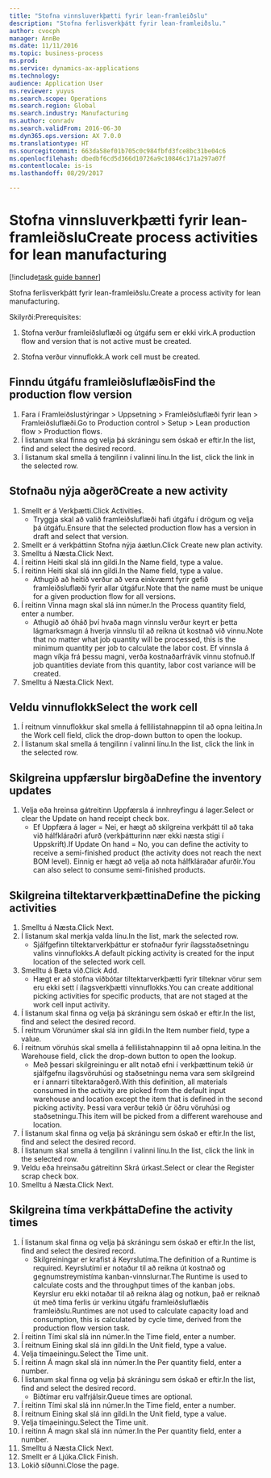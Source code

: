 ```yaml
--- 
title: "Stofna vinnsluverkþætti fyrir lean-framleiðslu"
description: "Stofna ferlisverkþátt fyrir lean-framleiðslu."
author: cvocph
manager: AnnBe
ms.date: 11/11/2016
ms.topic: business-process
ms.prod: 
ms.service: dynamics-ax-applications
ms.technology: 
audience: Application User
ms.reviewer: yuyus
ms.search.scope: Operations
ms.search.region: Global
ms.search.industry: Manufacturing
ms.author: conradv
ms.search.validFrom: 2016-06-30
ms.dyn365.ops.version: AX 7.0.0
ms.translationtype: HT
ms.sourcegitcommit: 663da58ef01b705c0c984fbfd3fce8bc31be04c6
ms.openlocfilehash: dbedbf6cd5d366d10726a9c10846c171a297a07f
ms.contentlocale: is-is
ms.lasthandoff: 08/29/2017

---
```

# <a name="create-process-activities-for-lean-manufacturing"></a><span data-ttu-id="1c155-103">Stofna vinnsluverkþætti fyrir lean-framleiðslu</span><span class="sxs-lookup"><span data-stu-id="1c155-103">Create process activities for lean manufacturing</span></span>

[!include[task guide banner](../../includes/task-guide-banner.md)]

<span data-ttu-id="1c155-104">Stofna ferlisverkþátt fyrir lean-framleiðslu.</span><span class="sxs-lookup"><span data-stu-id="1c155-104">Create a process activity for lean manufacturing.</span></span> 

<span data-ttu-id="1c155-105">Skilyrði:</span><span class="sxs-lookup"><span data-stu-id="1c155-105">Prerequisites:</span></span> 

1. <span data-ttu-id="1c155-106">Stofna verður framleiðsluflæði og útgáfu sem er ekki virk.</span><span class="sxs-lookup"><span data-stu-id="1c155-106">A production flow and version that is not active must be created.</span></span>

2. <span data-ttu-id="1c155-107">Stofna verður vinnuflokk.</span><span class="sxs-lookup"><span data-stu-id="1c155-107">A work cell must be created.</span></span>


## <a name="find-the-production-flow-version"></a><span data-ttu-id="1c155-108">Finndu útgáfu framleiðsluflæðis</span><span class="sxs-lookup"><span data-stu-id="1c155-108">Find the production flow version</span></span>
1. <span data-ttu-id="1c155-109">Fara í Framleiðslustýringar > Uppsetning > Framleiðsluflæði fyrir lean > Framleiðsluflæði.</span><span class="sxs-lookup"><span data-stu-id="1c155-109">Go to Production control > Setup > Lean production flow > Production flows.</span></span>
2. <span data-ttu-id="1c155-110">Í listanum skal finna og velja þá skráningu sem óskað er eftir.</span><span class="sxs-lookup"><span data-stu-id="1c155-110">In the list, find and select the desired record.</span></span>
3. <span data-ttu-id="1c155-111">Í listanum skal smella á tengilinn í valinni línu.</span><span class="sxs-lookup"><span data-stu-id="1c155-111">In the list, click the link in the selected row.</span></span>

## <a name="create-a-new-activity"></a><span data-ttu-id="1c155-112">Stofnaðu nýja aðgerð</span><span class="sxs-lookup"><span data-stu-id="1c155-112">Create a new activity</span></span>
1. <span data-ttu-id="1c155-113">Smellt er á Verkþætti.</span><span class="sxs-lookup"><span data-stu-id="1c155-113">Click Activities.</span></span>
    * <span data-ttu-id="1c155-114">Tryggja skal að valið framleiðsluflæði hafi útgáfu í drögum og velja þá útgáfu.</span><span class="sxs-lookup"><span data-stu-id="1c155-114">Ensure that the selected production flow has a version in draft and select that version.</span></span>  
2. <span data-ttu-id="1c155-115">Smellt er á verkþáttinn Stofna nýja áætlun.</span><span class="sxs-lookup"><span data-stu-id="1c155-115">Click Create new plan activity.</span></span>
3. <span data-ttu-id="1c155-116">Smelltu á Næsta.</span><span class="sxs-lookup"><span data-stu-id="1c155-116">Click Next.</span></span>
4. <span data-ttu-id="1c155-117">Í reitinn Heiti skal slá inn gildi.</span><span class="sxs-lookup"><span data-stu-id="1c155-117">In the Name field, type a value.</span></span>
5. <span data-ttu-id="1c155-118">Í reitinn Heiti skal slá inn gildi.</span><span class="sxs-lookup"><span data-stu-id="1c155-118">In the Name field, type a value.</span></span>
    * <span data-ttu-id="1c155-119">Athugið að heitið verður að vera einkvæmt fyrir gefið framleiðsluflæði fyrir allar útgáfur.</span><span class="sxs-lookup"><span data-stu-id="1c155-119">Note that the name must be unique for a given production flow for all versions.</span></span>  
6. <span data-ttu-id="1c155-120">Í reitinn Vinna magn skal slá inn númer.</span><span class="sxs-lookup"><span data-stu-id="1c155-120">In the Process quantity field, enter a number.</span></span>
    * <span data-ttu-id="1c155-121">Athugið að óháð því hvaða magn vinnslu verður keyrt er þetta lágmarksmagn á hverja vinnslu til að reikna út kostnað við vinnu.</span><span class="sxs-lookup"><span data-stu-id="1c155-121">Note that no matter what job quantity will be processed, this is the minimum quantity per job to calculate the labor cost.</span></span> <span data-ttu-id="1c155-122">Ef vinnsla á magn víkja frá þessu magni, verða kostnaðarfrávik vinnu stofnuð.</span><span class="sxs-lookup"><span data-stu-id="1c155-122">If job quantities deviate from this quantity, labor cost variance will be created.</span></span>  
7. <span data-ttu-id="1c155-123">Smelltu á Næsta.</span><span class="sxs-lookup"><span data-stu-id="1c155-123">Click Next.</span></span>

## <a name="select-the-work-cell"></a><span data-ttu-id="1c155-124">Veldu vinnuflokk</span><span class="sxs-lookup"><span data-stu-id="1c155-124">Select the work cell</span></span>
1. <span data-ttu-id="1c155-125">Í reitnum vinnuflokkur skal smella á fellilistahnappinn til að opna leitina.</span><span class="sxs-lookup"><span data-stu-id="1c155-125">In the Work cell field, click the drop-down button to open the lookup.</span></span>
2. <span data-ttu-id="1c155-126">Í listanum skal smella á tengilinn í valinni línu.</span><span class="sxs-lookup"><span data-stu-id="1c155-126">In the list, click the link in the selected row.</span></span>

## <a name="define-the-inventory-updates"></a><span data-ttu-id="1c155-127">Skilgreina uppfærslur birgða</span><span class="sxs-lookup"><span data-stu-id="1c155-127">Define the inventory updates</span></span>
1. <span data-ttu-id="1c155-128">Velja eða hreinsa gátreitinn Uppfærsla á innhreyfingu á lager.</span><span class="sxs-lookup"><span data-stu-id="1c155-128">Select or clear the Update on hand receipt check box.</span></span>
    * <span data-ttu-id="1c155-129">Ef Uppfæra á lager = Nei, er hægt að skilgreina verkþátt til að taka við hálfkláraðri afurð (verkþátturinn nær ekki næsta stigi í Uppskrift).</span><span class="sxs-lookup"><span data-stu-id="1c155-129">If Update On hand = No, you can define the activity to receive a semi-finished product (the activity does not reach the next BOM level).</span></span>    <span data-ttu-id="1c155-130">Einnig er hægt að velja að nota hálfkláraðar afurðir.</span><span class="sxs-lookup"><span data-stu-id="1c155-130">You can also select to consume semi-finished products.</span></span>  

## <a name="define-the-picking-activities"></a><span data-ttu-id="1c155-131">Skilgreina tiltektarverkþættina</span><span class="sxs-lookup"><span data-stu-id="1c155-131">Define the picking activities</span></span>
1. <span data-ttu-id="1c155-132">Smelltu á Næsta.</span><span class="sxs-lookup"><span data-stu-id="1c155-132">Click Next.</span></span>
2. <span data-ttu-id="1c155-133">Í listanum skal merkja valda línu.</span><span class="sxs-lookup"><span data-stu-id="1c155-133">In the list, mark the selected row.</span></span>
    * <span data-ttu-id="1c155-134">Sjálfgefinn tiltektarverkþáttur er stofnaður fyrir ílagsstaðsetningu valins vinnuflokks.</span><span class="sxs-lookup"><span data-stu-id="1c155-134">A default picking activity is created for the input location of the selected work cell.</span></span>  
3. <span data-ttu-id="1c155-135">Smelltu á Bæta við.</span><span class="sxs-lookup"><span data-stu-id="1c155-135">Click Add.</span></span>
    * <span data-ttu-id="1c155-136">Hægt er að stofna viðbótar tiltektarverkþætti fyrir tilteknar vörur sem eru ekki sett í ílagsverkþætti vinnuflokks.</span><span class="sxs-lookup"><span data-stu-id="1c155-136">You can create additional picking activities for specific products, that are not staged at the work cell input activity.</span></span>  
4. <span data-ttu-id="1c155-137">Í listanum skal finna og velja þá skráningu sem óskað er eftir.</span><span class="sxs-lookup"><span data-stu-id="1c155-137">In the list, find and select the desired record.</span></span>
5. <span data-ttu-id="1c155-138">Í reitnum Vörunúmer skal slá inn gildi.</span><span class="sxs-lookup"><span data-stu-id="1c155-138">In the Item number field, type a value.</span></span>
6. <span data-ttu-id="1c155-139">Í reitnum vöruhús skal smella á fellilistahnappinn til að opna leitina.</span><span class="sxs-lookup"><span data-stu-id="1c155-139">In the Warehouse field, click the drop-down button to open the lookup.</span></span>
    * <span data-ttu-id="1c155-140">Með þessari skilgreiningu er allt notað efni í verkþættinum tekið úr sjálfgefnu ílagsvöruhúsi og staðsetningu nema vara sem skilgreind er í annarri tiltektaraðgerð.</span><span class="sxs-lookup"><span data-stu-id="1c155-140">With this definition, all materials consumed in the activity are picked from the default input warehouse and location except the item that is defined in the second picking activity.</span></span> <span data-ttu-id="1c155-141">Þessi vara verður tekið úr öðru vöruhúsi og staðsetningu.</span><span class="sxs-lookup"><span data-stu-id="1c155-141">This item will be picked from a different warehouse and location.</span></span>  
7. <span data-ttu-id="1c155-142">Í listanum skal finna og velja þá skráningu sem óskað er eftir.</span><span class="sxs-lookup"><span data-stu-id="1c155-142">In the list, find and select the desired record.</span></span>
8. <span data-ttu-id="1c155-143">Í listanum skal smella á tengilinn í valinni línu.</span><span class="sxs-lookup"><span data-stu-id="1c155-143">In the list, click the link in the selected row.</span></span>
9. <span data-ttu-id="1c155-144">Veldu eða hreinsaðu gátreitinn Skrá úrkast.</span><span class="sxs-lookup"><span data-stu-id="1c155-144">Select or clear the Register scrap check box.</span></span>
10. <span data-ttu-id="1c155-145">Smelltu á Næsta.</span><span class="sxs-lookup"><span data-stu-id="1c155-145">Click Next.</span></span>

## <a name="define-the-activity-times"></a><span data-ttu-id="1c155-146">Skilgreina tíma verkþátta</span><span class="sxs-lookup"><span data-stu-id="1c155-146">Define the activity times</span></span>
1. <span data-ttu-id="1c155-147">Í listanum skal finna og velja þá skráningu sem óskað er eftir.</span><span class="sxs-lookup"><span data-stu-id="1c155-147">In the list, find and select the desired record.</span></span>
    * <span data-ttu-id="1c155-148">Skilgreiningar er krafist á Keyrslutíma.</span><span class="sxs-lookup"><span data-stu-id="1c155-148">The definition of a Runtime is required.</span></span> <span data-ttu-id="1c155-149">Keyrslutími er notaður til að reikna út kostnað og gegnumstreymistíma kanban-vinnslurnar.</span><span class="sxs-lookup"><span data-stu-id="1c155-149">The Runtime is used to calculate costs and the throughput times of the kanban jobs.</span></span> <span data-ttu-id="1c155-150">Keyrslur eru ekki notaðar til að reikna álag og notkun, það er reiknað út með tíma ferlis úr verkinu útgáfu framleiðsluflæðis framleiðslu.</span><span class="sxs-lookup"><span data-stu-id="1c155-150">Runtimes are not used to calculate capacity load and consumption, this is calculated by cycle time, derived from the production flow version task.</span></span>  
2. <span data-ttu-id="1c155-151">Í reitinn Tími skal slá inn númer.</span><span class="sxs-lookup"><span data-stu-id="1c155-151">In the Time field, enter a number.</span></span>
3. <span data-ttu-id="1c155-152">Í reitnum Eining skal slá inn gildi.</span><span class="sxs-lookup"><span data-stu-id="1c155-152">In the Unit field, type a value.</span></span>
4. <span data-ttu-id="1c155-153">Velja tímaeiningu.</span><span class="sxs-lookup"><span data-stu-id="1c155-153">Select the Time unit.</span></span>
5. <span data-ttu-id="1c155-154">Í reitinn Á magn skal slá inn númer.</span><span class="sxs-lookup"><span data-stu-id="1c155-154">In the Per quantity field, enter a number.</span></span>
6. <span data-ttu-id="1c155-155">Í listanum skal finna og velja þá skráningu sem óskað er eftir.</span><span class="sxs-lookup"><span data-stu-id="1c155-155">In the list, find and select the desired record.</span></span>
    * <span data-ttu-id="1c155-156">Biðtímar eru valfrjálsir.</span><span class="sxs-lookup"><span data-stu-id="1c155-156">Queue times are optional.</span></span>  
7. <span data-ttu-id="1c155-157">Í reitinn Tími skal slá inn númer.</span><span class="sxs-lookup"><span data-stu-id="1c155-157">In the Time field, enter a number.</span></span>
8. <span data-ttu-id="1c155-158">Í reitnum Eining skal slá inn gildi.</span><span class="sxs-lookup"><span data-stu-id="1c155-158">In the Unit field, type a value.</span></span>
9. <span data-ttu-id="1c155-159">Velja tímaeiningu.</span><span class="sxs-lookup"><span data-stu-id="1c155-159">Select the Time unit.</span></span>
10. <span data-ttu-id="1c155-160">Í reitinn Á magn skal slá inn númer.</span><span class="sxs-lookup"><span data-stu-id="1c155-160">In the Per quantity field, enter a number.</span></span>
11. <span data-ttu-id="1c155-161">Smelltu á Næsta.</span><span class="sxs-lookup"><span data-stu-id="1c155-161">Click Next.</span></span>
12. <span data-ttu-id="1c155-162">Smellt er á Ljúka.</span><span class="sxs-lookup"><span data-stu-id="1c155-162">Click Finish.</span></span>
13. <span data-ttu-id="1c155-163">Lokið síðunni.</span><span class="sxs-lookup"><span data-stu-id="1c155-163">Close the page.</span></span>


